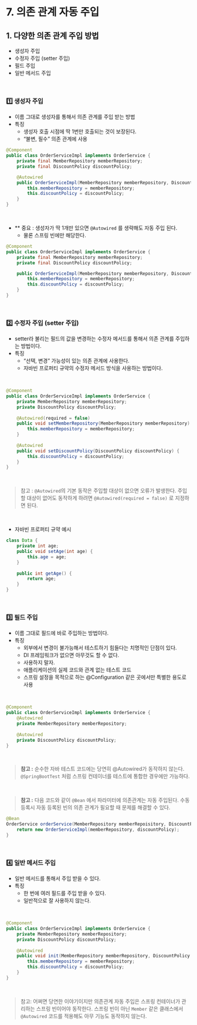 # 7. 의존 관계 자동 주입

## 1. 다양한 의존 관계 주입 방법

- 생성자 주입
- 수정자 주입 (setter 주입)
- 필드 주입
- 일반 메서드 주입

<br/>

### 1️⃣ 생성자 주입

- 이름 그대로 생성자를 통해서 의존 관계를 주입 받는 방법
- 특징
    - 생성자 호출 시점에 딱 1번만 호출되는 것이 보장된다.
    - “불변, 필수” 의존 관계에 사용

```java
@Component
public class OrderServiceImpl implements OrderService {
    private final MemberRepository memberRepository;
    private final DiscountPolicy discountPolicy;

    @Autowired
    public OrderServiceImpl(MemberRepository memberRepository, DiscountPolicy discountPolicy) {
        this.memberRepository = memberRepository;
        this.discountPolicy = discountPolicy;
    }
}
```

<br/>

- ** 중요 : 생성자가 딱 1개만 있으면 `@Autowired` 를 생략해도 자동 주입 된다.
    - 물론 스프링 빈에만 해당한다.

```java
@Component
public class OrderServiceImpl implements OrderService {
    private final MemberRepository memberRepository;
    private final DiscountPolicy discountPolicy;

    public OrderServiceImpl(MemberRepository memberRepository, DiscountPolicy discountPolicy) {
        this.memberRepository = memberRepository;
        this.discountPolicy = discountPolicy;
    }
}
```

<br/>

### 2️⃣ 수정자 주입 (setter 주입)

- setter라 불리는 필드의 값을 변경하는 수정자 메서드를 통해서 의존 관계를 주입하는 방법이다.
- 특징
    - “선택, 변경” 가능성이 있는 의존 관계에 사용한다.
    - 자바빈 프로퍼티 규약의 수정자 메서드 방식을 사용하는 방법이다.

<br/>

```java
@Component
public class OrderServiceImpl implements OrderService {
    private MemberRepository memberRepository;
    private DiscountPolicy discountPolicy;
		
    @Autowired(required = false)
    public void setMemberRepository(MemberRepository memberRepository) {
        this.memberRepository = memberRepository;
    }
		
    @Autowired
    public void setDiscountPolicy(DiscountPolicy discountPolicy) {
        this.discountPolicy = discountPolicy;
    }
}
```

<br/>

> 참고 : `@Autowired`의 기본 동작은 주입할 대상이 없으면 오류가 발생한다. 주입할 대상이 없어도 동작하게 하려면 `@Autowired(required = false)` 로 지정하면 된다.
>

<br/>

- 자바빈 프로퍼티 규약 예시

```java
class Data {
    private int age;
    public void setAge(int age) {
        this.age = age;
    }
		
    public int getAge() {
        return age;
    }
}
```

<br/>

### 3️⃣ 필드 주입

- 이름 그대로 필드에 바로 주입하는 방법이다.
- 특징
    - 외부에서 변경이 불가능해서 테스트하기 힘들다는 치명적인 단점이 있다.
    - DI 프레임워크가 없으면 아무것도 할 수 없다.
    - 사용하지 말자.
    - 애플리케이션의 실제 코드와 관계 없는 테스트 코드
    - 스프링 설정을 목적으로 하는 @Configuration 같은 곳에서만 특별한 용도로 사용

<br/>

```java
@Component
public class OrderServiceImpl implements OrderService {
    @Autowired
    private MemberRepository memberRepository;
		
    @Autowired
    private DiscountPolicy discountPolicy;
}
```

<br/>

> **참고 :** 순수한 자바 테스트 코드에는 당연히 @Autowired가 동작하지 않는다. `@SpringBootTest` 처럼 스프링 컨테이너를 테스트에 통합한 경우에만 가능하다.
>

<br/>

> **참고 :** 다음 코드와 같이 `@Bean` 에서 파라미터에 의존관계는 자동 주입된다. 수동 등록시 자동 등록된 빈의 의존 관계가 필요할 때 문제를 해결할 수 있다.
>

```java
@Bean
OrderService orderService(MemberRepository memberRepoisitory, DiscountPolicy discountPolicy) {
    return new OrderServiceImpl(memberRepository, discountPolicy);
}
```

<br/>

### 4️⃣ 일반 메서드 주입

- 일반 메서드를 통해서 주입 받을 수 있다.
- 특징
    - 한 번에 여러 필드를 주입 받을 수 있다.
    - 일반적으로 잘 사용하지 않는다.

<br/>

```java
@Component
public class OrderServiceImpl implements OrderService {
    private MemberRepository memberRepository;
    private DiscountPolicy discountPolicy;
		
    @Autowired
    public void init(MemberRepository memberRepository, DiscountPolicy discountPolicy) {
        this.memberRepository = memberRepository;
        this.discountPolicy = discountPolicy;
    }
}
```

<br/>

> 참고: 어쩌면 당연한 이야기이지만 의존관계 자동 주입은 스프링 컨테이너가 관리하는 스프링 빈이어야 동작한다.
스프링 빈이 아닌 `Member` 같은 클래스에서 `@Autowired` 코드를 적용해도 아무 기능도 동작하지 않는다.
>